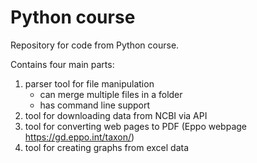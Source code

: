 # Python course
Repository for code from Python course.

Contains four main parts:
1. parser tool for file manipulation
   - can merge multiple files in a folder
   - has command line support
2. tool for downloading data from NCBI via API
3. tool for converting web pages to PDF (Eppo webpage https://gd.eppo.int/taxon/)
4. tool for creating graphs from excel data
